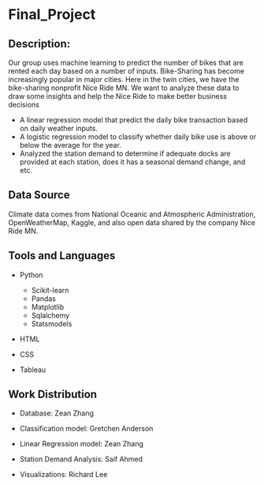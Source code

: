 # Final_Project

## Description: 
Our group uses machine learning to predict the number of bikes that are rented each day based on a number of inputs. Bike-Sharing has become increasingly popular in major cities. Here in the twin cities, we have the bike-sharing nonprofit Nice Ride MN. We want to analyze these data to draw some insights and help the Nice Ride to make better business decisions

* A linear regression model that predict the daily bike transaction based on daily weather inputs. 
* A logistic regression model to classify whether daily bike use is above or below the average for the year. 
* Analyzed the station demand to determine if adequate docks are provided at each station, does it has a seasonal demand change, and etc. 


## Data Source
Climate data comes from National Oceanic and Atmospheric Administration,  OpenWeatherMap, Kaggle, and also open data shared by the company Nice Ride MN. 

## Tools and Languages

- Python
    * Scikit-learn
    * Pandas
    * Matplotlib
    * Sqlalchemy
    * Statsmodels

- HTML
- CSS
- Tableau

## Work Distribution
* Database: Zean Zhang

* Classification model: Gretchen Anderson

* Linear Regression model: Zean Zhang

* Station Demand Analysis: Saif Ahmed

* Visualizations: Richard Lee

